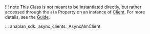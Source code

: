 !!! note
    This Class is not meant to be instantiated directly, but rather accessed through the `alm` Property on an
    instance of [Client](client.md). For more details, see the [Guide](../../guides/alm.md).

::: anaplan_sdk._async_clients._AsyncAlmClient
